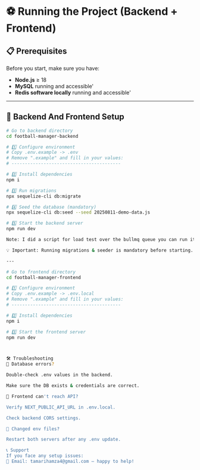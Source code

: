 # ⚽ Running the Project (Backend + Frontend)

## 📋 Prerequisites
Before you start, make sure you have:
- **Node.js** ≥ 18  
- **MySQL** running and accessible'
- **Redis software locally** running and accessible'
  
---

## 🚀 Backend And Frontend Setup

```bash
# Go to backend directory
cd football-manager-backend

# 1️⃣ Configure environment
# Copy .env.example -> .env
# Remove ".example" and fill in your values:
# -----------------------------------------

# 2️⃣ Install dependencies
npm i

# 3️⃣ Run migrations
npx sequelize-cli db:migrate

# 4️⃣ Seed the database (mandatory)
npx sequelize-cli db:seed --seed 20250811-demo-data.js

# 5️⃣ Start the backend server
npm run dev

Note: I did a script for load test over the bullmq queue you can run it by write this command (node ./test.js)

💡 Important: Running migrations & seeder is mandatory before starting.

---

# Go to frontend directory
cd football-manager-frontend

# 1️⃣ Configure environment
# Copy .env.example -> .env.local
# Remove ".example" and fill in your values:
# -----------------------------------------

# 2️⃣ Install dependencies
npm i

# 3️⃣ Start the frontend server
npm run dev



🛠 Troubleshooting
🔹 Database errors?

Double-check .env values in the backend.

Make sure the DB exists & credentials are correct.

🔹 Frontend can't reach API?

Verify NEXT_PUBLIC_API_URL in .env.local.

Check backend CORS settings.

🔹 Changed env files?

Restart both servers after any .env update.

📞 Support
If you face any setup issues:
📧 Email: tamarihamza4@gmail.com — happy to help!
